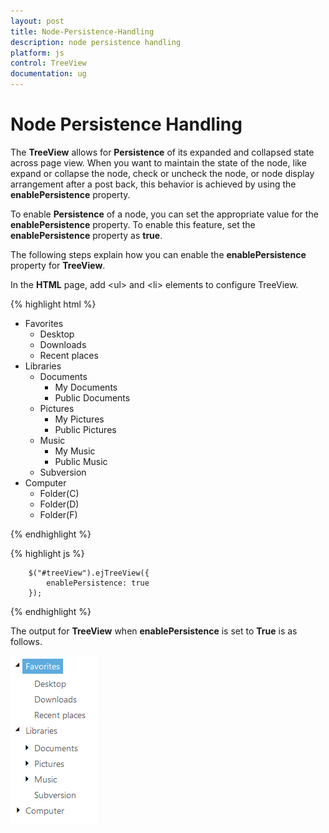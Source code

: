 ```yaml
---
layout: post
title: Node-Persistence-Handling
description: node persistence handling
platform: js
control: TreeView
documentation: ug
---
```


# Node Persistence Handling

The **TreeView** allows for **Persistence** of its expanded and collapsed state across page view. When you want to maintain the state of the node, like expand or collapse the node, check or uncheck the node, or node display arrangement after a post back, this behavior is achieved by using the **enablePersistence** property.

To enable **Persistence** of a node, you can set the appropriate value for the **enablePersistence** property. To enable this feature, set the **enablePersistence** property as **true**.

The following steps explain how you can enable the **enablePersistence** property for **TreeView**.

In the **HTML** page, add &lt;ul&gt; and &lt;li&gt; elements to configure TreeView.

{% highlight html %}

<ul id="treeView">
    <li class="expanded">Favorites
        <ul>
            <li>Desktop</li>
            <li>Downloads</li>
            <li>Recent places</li>
        </ul>
    </li>
    <li class="expanded">Libraries
        <ul>
            <li>Documents
                <ul>
                    <li>My Documents</li>
                    <li>Public Documents</li>
                </ul>
            </li>
            <li>Pictures
                <ul>
                    <li>My Pictures</li>
                    <li>Public Pictures</li>
                </ul>
            </li>
            <li>Music
                <ul>
                    <li>My Music</li>
                    <li>Public Music</li>
                </ul>
            </li>
            <li>Subversion</li>
        </ul>
    </li>
    <li>Computer
        <ul>
            <li>Folder(C)</li>
            <li>Folder(D)</li>
            <li>Folder(F)</li>
        </ul>
    </li>
</ul>

{% endhighlight %}

{% highlight js %}


        $("#treeView").ejTreeView({                
            enablePersistence: true
        });


{% endhighlight %}


The output for **TreeView** when **enablePersistence** is set to **True** is as follows.

![](/js/TreeView/Node-Persistence-Handling_images/Node-Persistence-Handling_img1.png)

